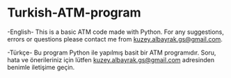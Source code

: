 # Turkish-ATM-program
-English-
This is a basic ATM code made with Python. For any suggestions, errors or questions please  contact me from kuzey.albayrak.gs@gmail.com. 

-Türkçe-
Bu program Python ile yapılmış basit bir ATM programıdır. Soru, hata ve önerileriniz için lütfen kuzey.albayrak.gs@gmail.com adresinden benimle iletişime geçin.
